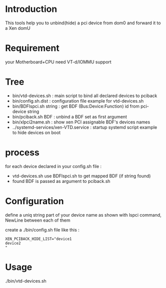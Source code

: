 # Introduction 

This tools help you to unbind(hide) a pci device from dom0 and forward it to a Xen domU

# Requirement

your Motherboard+CPU need VT-d/IOMMU support

# Tree

  * bin/vtd-devices.sh : main script to bind all declared devices to pciback
  * bin/config.sh.dist : configuration file example for vtd-devices.sh
  * bin/BDFlspci.sh string : get BDF (Bus:Device:Function) id from pci-device string
  * bin/pciback.sh BDF : unbind a BDF set as first argument
  * bin/xlpci2name.sh : show xen PCI assignable BDF's devices names
  * ../systemd-services/xen-VTD.service : startup systemd script example to hide devices on boot


# process

for each device declared in your config.sh file :

 * vtd-devices.sh use BDFlspci.sh to get mapped BDF (if string found)
 * found BDF is passed as argument to pciback.sh


# Configuration

define a uniq string part of your device name as shown with lspci command, NewLine between each of them

create a ./bin/config.sh file like this : 

~~~
XEN_PCIBACK_HIDE_LIST="device1
device2
"
~~~

# Usage

./bin/vtd-devices.sh

